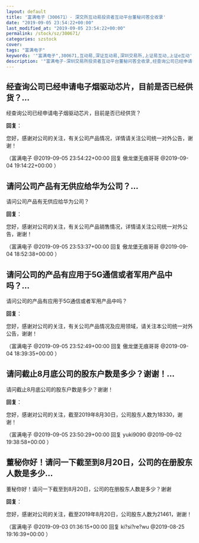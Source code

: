 ```yaml
---
layout: default
title: '富满电子（300671）- 深交所互动易投资者互动平台董秘问答全收录'
date: "2019-09-05 23:54:22+00:00"
last_modified_at: "2019-09-05 23:54:22+00:00"
permalink: /stock/sz/300671/
categories: szstock
cover: 
tags: "富满电子"
keywords: '"富满电子",300671,互动易,深证互动易,深圳交易所,上证易互动,上证e互动'
description: '"富满电子-深圳交易所投资者互动平台董秘问答全收录,经查询公司已经申请电子烟驱动芯片，目前是否已经供货？"'
---
```


## 经查询公司已经申请电子烟驱动芯片，目前是否已经供货？...

经查询公司已经申请电子烟驱动芯片，目前是否已经供货？

**回复**：

您好，感谢对公司的关注，有关公司产品情况，详情请关注公司统一对外公告，谢谢！ 

（富满电子  @2019-09-05 23:54:22+00:00 回复 傲龙堡无痕哥哥  @2019-09-04 19:14:22+00:00 ）

## 请问公司产品有无供应给华为公司？...

请问公司产品有无供应给华为公司？

**回复**：

您好，感谢对公司的关注，有关公司产品销售情况，详情请关注公司统一对外公告，谢谢！ 

（富满电子  @2019-09-05 23:53:37+00:00 回复 傲龙堡无痕哥哥  @2019-09-04 18:52:38+00:00 ）

## 请问公司的产品有应用于5G通信或者军用产品中吗？...

请问公司的产品有应用于5G通信或者军用产品中吗？

**回复**：

您好，感谢对公司的关注，有关公司产品情况及应用领域，请关注本公司统一对外公告，谢谢！ 

（富满电子  @2019-09-05 23:52:49+00:00 回复 傲龙堡无痕哥哥  @2019-09-04 18:39:35+00:00 ）

## 请问截止8月底公司的股东户数是多少？谢谢！...

请问截止8月底公司的股东户数是多少？谢谢！

**回复**：

您好，感谢对公司的关注，截至2019年8月30日，公司股东人数为18330，谢谢！ 

（富满电子  @2019-09-05 23:50:29+00:00 回复 yuki9090  @2019-09-02 19:38:58+00:00 ）

## 董秘你好！请问一下截至到8月20日，公司的在册股东人数是多少...

董秘你好！请问一下截至到8月20日，公司的在册股东人数是多少？谢谢

**回复**：

您好，感谢对公司的关注，截至2019年8月20日，公司股东人数为21461，谢谢！ 

（富满电子  @2019-09-03 01:36:15+00:00 回复 ki?si?re?wu  @2019-08-25 19:16:39+00:00 ）

